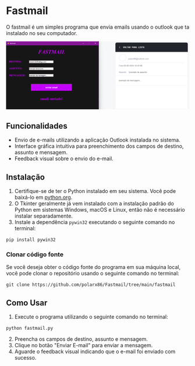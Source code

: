 # Fastmail
 O fastmail é um simples programa que envia emails usando o outlook que ta instalado no seu computador.
 
![Demonstração do Fastmail](fastmail.png)

## Funcionalidades
- Envio de e-mails utilizando a aplicação Outlook instalada no sistema.
- Interface gráfica intuitiva para preenchimento dos campos de destino, assunto e mensagem.
- Feedback visual sobre o envio do e-mail.

## Instalação
1. Certifique-se de ter o Python instalado em seu sistema. Você pode baixá-lo em [python.org](https://www.python.org/downloads/).
2. O Tkinter geralmente já vem instalado com a instalação padrão do Python em sistemas Windows, macOS e Linux, então não é necessário instalar separadamente.
3. Instale a dependência `pywin32` executando o seguinte comando no terminal:
```
pip install pywin32
```
### Clonar código fonte

Se você deseja obter o código fonte do programa em sua máquina local, você pode clonar o repositório usando o seguinte comando no terminal:
```
git clone https://github.com/polarx86/Fastmail/tree/main/fastmail
```

## Como Usar
1. Execute o programa utilizando o seguinte comando no terminal:
```
python fastmail.py
```
2. Preencha os campos de destino, assunto e mensagem.
3. Clique no botão "Enviar E-mail" para enviar a mensagem.
4. Aguarde o feedback visual indicando que o e-mail foi enviado com sucesso.
   
